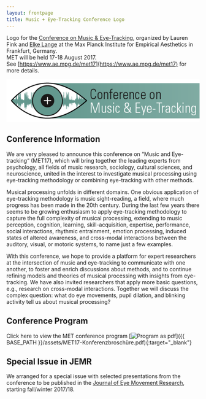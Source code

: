```yaml
---
layout: frontpage
title: Music + Eye-Tracking Conference Logo
---
```



Logo for the [Conference on Music & Eye-Tracking](https://www.ae.mpg.de/met17), organized by Lauren Fink and [Elke Lange](https://www.aesthetics.mpg.de/en/the-institute/people/lange.html) at the Max Planck Institute for Empirical Aesthetics in Frankfurt, Germany. <br/>
MET will be held 17-18 August 2017.  
See [https://www.ae.mpg.de/met17](https://www.ae.mpg.de/met17) for more details.

[![METimage](../../assets/publpics/METimage.png)](https://lkfink.github.io/pages/publpics/METimage.html)

## Conference Information
We are very pleased to announce this conference on “Music and Eye-tracking“ (MET17), which will bring together the leading experts from psychology, all fields of music research, sociology, cultural sciences, and neuroscience, united in the interest to investigate musical processing using eye-tracking methodology or combining eye-tracking with other methods.

Musical processing unfolds in different domains. One obvious application of eye-tracking methodology is music sight-reading, a field, where much progress has been made in the 20th century. During the last few years there seems to be growing enthusiasm to apply eye-tracking methodology to capture the full complexity of musical processing, extending to music perception, cognition, learning, skill-acquisition, expertise, performance, social interactions, rhythmic entrainment, emotion processing, induced states of altered awareness, and cross-modal interactions between the auditory, visual, or motoric systems, to name just a few examples.

With this conference, we hope to provide a platform for expert researchers at the intersection of music and eye-tracking to communicate with one another, to foster and enrich discussions about methods, and to continue refining models and theories of musical processing with insights from eye-tracking. We have also invited researchers that apply more basic questions, e.g., research on cross-modal interactions. Together we will discuss the complex question: what do eye movements, pupil dilation, and blinking activity tell us about musical processing?

## Conference Program
Click here to view the MET conference program [![Program as pdf](icons16/pdf-icon.png)]({{ BASE_PATH }}/assets/MET17-Konferenzbroschüre.pdf){:target="_blank"}  

## Special Issue in JEMR
We arranged for a special issue with selected presentations from the conference to be published in the [Journal of Eye Movement Research](http://www.eyemovementresearch.com/), starting fall/winter 2017/18.





